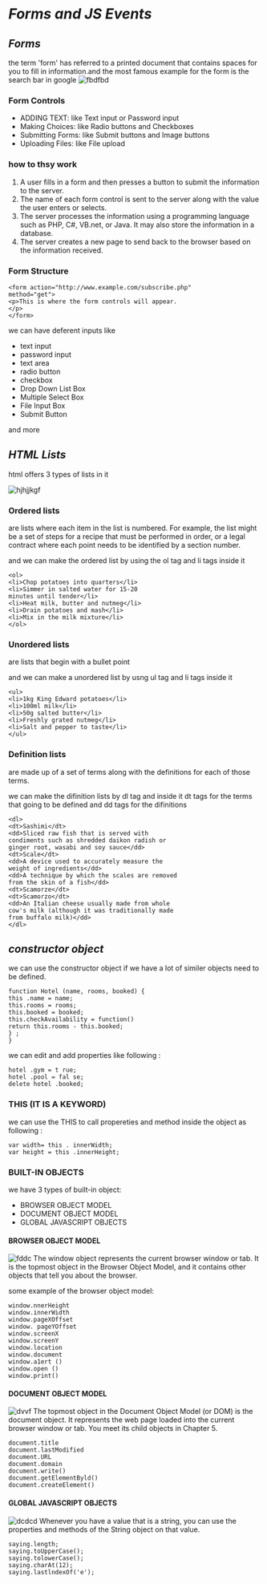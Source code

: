 # ***Forms and JS Events***

## ***Forms***
the term 'form' has referred to a printed document that contains spaces for you to fill in information.and the most famous example for the form is the search bar in google 
![fbdfbd](https://storage.googleapis.com/support-forums-api/attachment/thread-10728167-2539328710106437252.png)



### Form Controls
* ADDING TEXT: like Text input or Password input
* Making Choices: like Radio buttons and Checkboxes
* Submitting Forms: like Submit buttons and Image buttons
* Uploading Files: like File upload

### how to thsy work 
1. A user fills in a form and then presses a button
to submit the information to the server.
2. The name of each form
control is sent to the
server along with the
value the user enters or
selects.
3. The server processes
the information using a
programming language
such as PHP, C#, VB.net,
or Java. It may also store
the information in a
database.
4. The server creates a new
page to send back to the
browser based on the
information received.
### Form Structure
```
<form action="http://www.example.com/subscribe.php"
method="get">
<p>This is where the form controls will appear.
</p>
</form>
```
we can have deferent inputs like 
* text input
* password input 
* text area
* radio button
* checkbox
* Drop Down List Box
* Multiple Select Box
* File Input Box
* Submit Button

and more


## ***HTML Lists***
html offers 3 types of lists in it 

![hjhjjkgf](https://744025.smushcdn.com/1245953/wp-content/uploads/2020/02/HTML-LISTS.jpg?lossy=1&strip=1&webp=1)

### Ordered lists 
are lists where each item in the list is
numbered. For example, the list might be a set of steps for
a recipe that must be performed in order, or a legal contract
where each point needs to be identified by a section
number.

and we can make the ordered list by using the ol tag and li tags inside it 
```
<ol>
<li>Chop potatoes into quarters</li>
<li>Simmer in salted water for 15-20
minutes until tender</li>
<li>Heat milk, butter and nutmeg</li>
<li>Drain potatoes and mash</li>
<li>Mix in the milk mixture</li>
</ol>
```
### Unordered lists 
are lists that begin with a bullet point

and we can make a unordered list by usng ul tag and li tags inside it 
```
<ul>
<li>1kg King Edward potatoes</li>
<li>100ml milk</li>
<li>50g salted butter</li>
<li>Freshly grated nutmeg</li>
<li>Salt and pepper to taste</li>
</ul>
```
### Definition lists
 are made up of a set of terms along with the
definitions for each of those terms.

we can make the difinition lists by dl tag and inside it dt tags for the terms that going to be defined and dd tags for the difinitions
```
<dl>
<dt>Sashimi</dt>
<dd>Sliced raw fish that is served with
condiments such as shredded daikon radish or
ginger root, wasabi and soy sauce</dd>
<dt>Scale</dt>
<dd>A device used to accurately measure the
weight of ingredients</dd>
<dd>A technique by which the scales are removed
from the skin of a fish</dd>
<dt>Scamorze</dt>
<dt>Scamorzo</dt>
<dd>An Italian cheese usually made from whole
cow's milk (although it was traditionally made
from buffalo milk)</dd>
</dl>
```
## ***constructor object***
we can use the constructor object if we have a lot of similer objects need to be defined.
```
function Hotel (name, rooms, booked) {
this .name = name;
this.rooms = rooms;
this.booked = booked;
this.checkAvailability = function()
return this.rooms - this.booked;
} ;
}
```
we can edit and add properties like following :
```
hotel .gym = t rue;
hotel .pool = fal se;
delete hotel .booked;
```
### THIS (IT IS A KEYWORD)
we can use the THIS to call propereties and method inside the object as following :
```
var width= this . innerWidth;
var height = this .innerHeight;
```

### BUILT-IN OBJECTS
we have 3 types of built-in object:
* BROWSER OBJECT MODEL 
* DOCUMENT OBJECT MODEL 
* GLOBAL JAVASCRIPT OBJECTS

#### BROWSER OBJECT MODEL 
![fddc](https://wordpresscom57404.files.wordpress.com/2016/03/bom.jpg)
The window object represents the current browser window or tab. It is the topmost object in the Browser Object Model, and it contains other objects that tell you about the browser.

some example of the browser object model:
```
window.nnerHeight
window.innerWidth
window.pageXOffset
window. pageYOffset
window.screenX
window.screenY
window.location
window.document
window.a1ert ()
window.open ()
window.print()
```
#### DOCUMENT OBJECT MODEL
![dvvf](https://devopedia.org/images/article/282/2000.1595439379.jpg)
The topmost object in the Document Object Model (or DOM) is the document object. It represents the web page loaded into the current browser window or tab. You meet its child objects in Chapter 5.
```
document.title
document.lastModified
document.URL
document.domain
document.write()
document.getElementByld()
document.createElement()
```
#### GLOBAL JAVASCRIPT OBJECTS
![dcdcd](https://flaviocopes.com/javascript-global-object/banner.png)
Whenever you have a value that is a string, you can use the properties and methods of the String object on that value.
```
saying.length;
saying.toUpperCase();
saying.tolowerCase();
saying.charAt(12);
saying.lastlndexOf('e');

```
